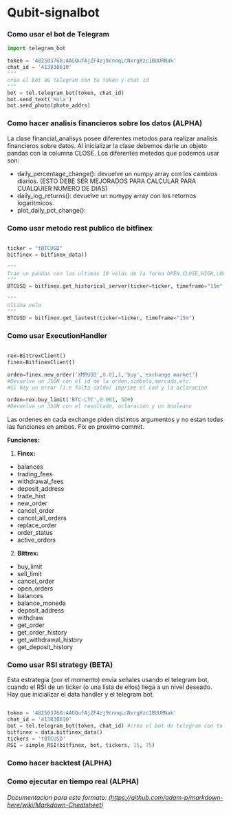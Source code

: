 # Qubit-signalbot

### Como usar el bot de Telegram

```python
import telegram_bot

token = '482503768:AAGQufAjZF4zj9cnnqLcNxrgXzc1BUURNak'
chat_id = '413830610' 
"""
crea el bot de telegram con tu token y chat id 
"""
bot = tel.telegram_bot(token, chat_id)
bot.send_text('Hola')
bot.send_photo(photo_addrs)

```

### Como hacer analisis financieros sobre los datos (ALPHA)

La clase financial_analisys posee diferentes metodos para realizar analisis financieros sobre datos. Al inicializar la clase debemos darle un objeto pandas con la columna CLOSE. Los diferentes metedos que podemos usar son:


+ daily_percentage_change(): devuelve un numpy array con los cambios diarios. (ESTO DEBE SER MEJORADOS PARA CALCULAR PARA CUALQUIER NUMERO DE DIAS)
+ daily_log_returns(): devuelve un numypy array con los retornos logaritmicos.
+ plot_daily_pct_change(): 

### Como usar metodo rest publico de bitfinex

```python

ticker = "tBTCUSD"
bitfinex = bitfinex_data()

"""
Trae un pandas con las ultimas 10 velas de la forma OPEN,CLOSE,HIGH,LOW,VOLUME
"""
BTCUSD = bitfinex.get_historical_server(ticker=ticker, timeframe="15m", limit='10')

"""
Ultima vela
"""
BTCUSD = bitfinex.get_lastest(ticker=ticker, timeframe="15m")

```

### Como usar ExecutionHandler

```python

rex=BittrexClient()
finex=BitfinexClient()

orden=finex.new_order('XMRUSD',0.01,1,'buy','exchange market')
#Devuelve un JSON con el id de la orden,simbolo,mercado,etc.
#Si hay un error (i.e falta saldo) imprime el cod y la aclaracion

orden=rex.buy_limit('BTC-LTC',0.001, 500)
#Devuelve un JSON con el resultado, aclaracion y un booleano
```

Las ordenes en cada exchange piden distintos argumentos y no estan todas las funciones en ambos.
Fix en proximo commit.
 
**Funciones:**

1. **Finex:**

* balances
* trading_fees
* withdrawal_fees
* deposit_address
* trade_hist
* new_order
* cancel_order 
* cancel_all_orders
* replace_order
* order_status
* active_orders

2. **Bittrex:** 
* buy_limit
* sell_limit
* cancel_order
* open_orders
* balances
* balance_moneda 
* deposit_address
* withdraw
* get_order
* get_order_history
* get_withdrawal_history
* get_deposit_history




### Como usar RSI strategy (BETA)
Esta estrategia (por el momento) envia señales usando el telegram bot, cuando el RSI de un ticker (o una lista de ellos) llega a un nivel deseado. Hay que inicializar el data handler y el telegram bot. 

```python

token = '482503768:AAGQufAjZF4zj9cnnqLcNxrgXzc1BUURNak'
chat_id = '413830610'
bot = tel.telegram_bot(token, chat_id) #crea el bot de telegram con tu token
bitfinex = data.bitfinex_data()
tickers = 'tBTCUSD'
RSI = simple_RSI(bitfinex, bot, tickers, 15, 75)

```

### Como hacer backtest (ALPHA)

### Como ejecutar en tiempo real (ALPHA)




###### Documentacion para este formato: (https://github.com/adam-p/markdown-here/wiki/Markdown-Cheatsheet)

